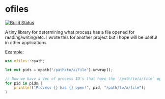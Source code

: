 # ofiles

[![Build Status](https://travis-ci.org/jabedude/ofiles.svg?branch=master)](https://travis-ci.org/jabedude/ofiles)


A tiny library for determining what process has a file opened for reading/writing/etc. I wrote this for another project but I hope will be useful in other applications.

Example:

```rust
use ofiles::opath;

let mut pids = opath("/path/to/a/file").unwrap();

// Now we have a Vec of process ID's that have the `/path/to/a/file` open
for pid in pids {
    println!("Process {} has {} open!", pid, "/path/to/a/file");
}
```
